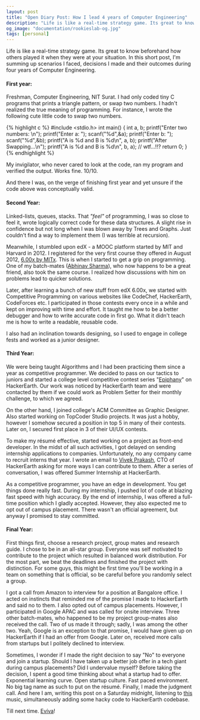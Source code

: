```yaml
---
layout: post
title: "Open Diary Post: How I lead 4 years of Computer Engineering"
description: "Life is like a real-time strategy game. Its great to know beforehand how others played it when they were at your situation. In this short post, I'm summing up scenarios I faced, decisions I made and their outcomes during four years of Computer Engineering."
og_image: "documentation/rookieslab-og.jpg"
tags: [personal]
---
```



Life is like a real-time strategy game. Its great to know beforehand how others played it when they were at your situation. In this short post, I'm summing up scenarios I faced, decisions I made and their outcomes during four years of Computer Engineering.


#### First year:

Freshman, Computer Engineering, NIT Surat. I had only coded tiny C programs that prints a triangle pattern, or swap two numbers. I hadn't realized the true meaning of programming. For instance, I wrote the following cute little code to swap two numbers.

{% highlight c %}
#include <stdio.h>
int main()
{
    int a, b;
    printf("Enter two numbers: \n");
    printf("Enter a: ");
    scanf("%d",&a);
    printf("Enter b: ");
    scanf("%d",&b);
    printf("A is %d and B is %d\n", a, b);
    printf("After Swapping...\n");
    printf("A is %d and B is %d\n", b, a); // wtf...!!?
    return 0;
}
{% endhighlight %}

My invigilator, who never cared to look at the code, ran my program and verified the output. Works fine. 10/10.

And there I was, on the verge of finishing first year and yet unsure if the code above was conceptually valid.

#### Second Year:

Linked-lists, queues, stacks. That *"feel"* of programming, I was so close to feel it, wrote logically correct code for these data structures. A slight rise in confidence but not long when I was blown away by Trees and Graphs. Just couldn't find a way to implement them (I was terrible at recursion).

Meanwhile, I stumbled upon edX - a MOOC platform started by MIT and Harvard in 2012. I registered for the very first course they offered in August 2012, [6.00x by MITx](https://www.edx.org/course/introduction-computer-science-mitx-6-00-1x7). This is when I started to get a grip on programming. One of my batch-mates ([Abhinav Sharma](https://codeaccepted.wordpress.com/about/)), who now happens to be a great friend, also took the same course. I realized how discussions with him on problems lead to quicker solutions.

Later, after learning a bunch of new stuff from edX 6.00x, we started with Competitive Programming on various websites like CodeChef, HackerEarth, CodeForces etc. I participated in those contests every once in a while and kept on improving with time and effort. It taught me how to be a better debugger and how to write accurate code in first go. What it didn't teach me is how to write a readable, reusable code.

I also had an inclination towards designing, so I used to engage in college fests and worked as a junior designer.

#### Third Year:

We were being taught Algorithms and I had been practicing them since a year as competitive programmer. We decided to pass on our tactics to juniors and started a college level competitive contest series "[Epiphany](https://www.hackerearth.com/search/search-results/?q=Epiphany)" on HackerEarth. Our work was noticed by HackerEarth team and were contacted by them if we could work as Problem Setter for their monthly challenge, to which we agreed.

On the other hand, I joined college's ACM Committee as Graphic Designer. Also started working on TopCoder Studio projects. It was just a hobby, however I somehow secured a position in top 5 in many of their contests. Later on, I secured first place in 3 of their UI/UX contests.

To make my résumé effective, started working on a project as front-end developer. In the midst of all such activities, I got delayed on sending internship applications to companies. Unfortunately, no any company came to recruit interns that year. I wrote an email to [Vivek Prakash](https://www.hackerearth.com/users/vivekprakash/), CTO of HackerEarth asking for more ways I can contribute to them. After a series of conversation, I was offered Summer Internship at HackerEarth.

As a competitive programmer, you have an edge in development. You get things done really fast. During my internship, I pushed lot of code at blazing fast speed with high accuracy. By the end of internship, I was offered a full-time position which I gladly accepted. However, they also expected me to opt out of campus placement. There wasn't an official agreement, but anyway I promised to stay committed.

#### Final Year:

First things first, choose a research project, group mates and research guide. I chose to be in an all-star group. Everyone was self motivated to contribute to the project which resulted in balanced work distribution. For the most part, we beat the deadlines and finished the project with distinction. For some guys, this might be first time you'll be working in a team on something that is official, so be careful before you randomly select a group.

I got a call from Amazon to interview for a position at Bangalore office. I acted on instincts that reminded me of the promise I made to HackerEarth and said no to them. I also opted out of campus placements. However, I participated in Google APAC and was called for onsite interview. Three other batch-mates, who happened to be my project group-mates also received the call. Two of us made it through; sadly, I was among the other two. Yeah, Google is an exception to that promise, I would have given up on HackerEarth if I had an offer from Google. Later on, received more calls from startups but I politely declined to interview.

Sometimes, I wonder if I made the right decision to say "No" to everyone and join a startup. Should I have taken up a better job offer in a tech giant during campus placements? Did I undervalue myself? Before taking the decision, I spent a good time thinking about what a startup had to offer. Exponential learning curve. Open startup culture. Fast paced environment. No big tag name as such to put on the résumé. Finally, I made the judgment call. And here I am, writing this post on a Saturday midnight, listening to [this](https://www.youtube.com/watch?v=yydZbVoCbn0) music, simultaneously adding some hacky code to HackerEarth codebase.

Till next time. [Evíva](http://en.wiktionary.org/wiki/evviva#Descendants)!
